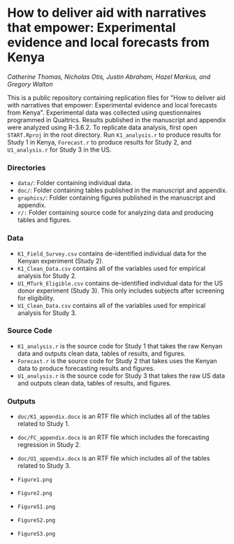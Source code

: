 # How to deliver aid with narratives that empower: Experimental evidence and local forecasts from Kenya
_Catherine Thomas, Nicholas Otis, Justin Abraham, Hazel Markus, and Gregory Walton_

This is a public repository containing replication files for "How to deliver aid with narratives that empower: Experimental evidence and local forecasts from Kenya". Experimental data was collected using questionnaires programmed in Qualtrics. Results published in the manuscript and appendix were analyzed using R-3.6.2. To replicate data analysis, first open `START.Rproj` in the root directory. Run `K1_analysis.r` to produce results for Study 1 in Kenya, `Forecast.r` to produce results for Study 2, and `U1_analysis.r` for Study 3 in the US.

### Directories

+ `data/`: Folder containing individual data.
+ `doc/`: Folder containing tables published in the manuscript and appendix.
+ `graphics/`: Folder containing figures published in the manuscript and appendix.
+ `r/:` Folder containing source code for analyzing data and producing tables and figures.

### Data

+ `K1_Field_Survey.csv` contains de-identified individual data for the Kenyan experiment (Study 2).
+ `K1_Clean_Data.csv` contains all of the variables used for empirical analysis for Study 2.
+ `U1_MTurk_Eligible.csv` contains de-identified individual data for the US donor experiment (Study 3). This only includes subjects after screening for eligibility.
+ `U1_Clean_Data.csv` contains all of the variables used for empirical analysis for Study 3.

### Source Code

+ `K1_analysis.r` is the source code for Study 1 that takes the raw Kenyan data and outputs clean data, tables of results, and figures.
+ `Forecast.r` is the source code for Study 2 that takes uses the Kenyan data to produce forecasting results and figures.
+ `U1_analysis.r` is the source code for Study 3 that takes the raw US data and outputs clean data, tables of results, and figures.

### Outputs

+ `doc/K1_appendix.docx` is an RTF file which includes all of the tables related to Study 1.
+ `doc/FC_appendix.docx` is an RTF file which includes the forecasting regression in Study 2.
+ `doc/U1_appendix.docx` is an RTF file which includes all of the tables related to Study 3.

+ `Figure1.png`
+ `Figure2.png`
+ `FigureS1.png`
+ `FigureS2.png`
+ `FigureS3.png`